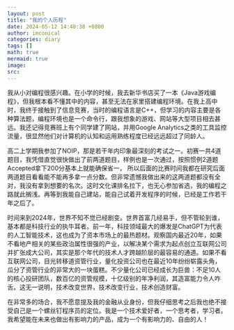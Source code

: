 ```yaml
---
layout: post
title: "我的个人历程"
date: 2024-05-12 14:40:38 +0800
author: imconical
categories: diary
tags: []
math: true
mermaid: true
image:
src:
---
```


我从小对编程很感兴趣。在小学的时候，我去新华书店买了一本《Java游戏编程》，但我根本看不懂其中的内容，甚至无法在家里搭建编程环境。在我上高中时，我终于接触到了信息竞赛，当时的编程语言是C++，但学习的内容主要是各种算法题，编程环境也是一个命令行，跟我想象的游戏、网站等大型项目相去甚远。我还记得竞赛班上有个同学建了网站，并用Google Analytics之类的工具监控流量，很显然他们对计算机的认知和运用熟练程度已经远远超过了同龄人。

高二上学期我参加了NOIP，那是若干年内印象最深刻的考试之一。初赛一共4道题目，我凭借直觉很快做出了前两道题目，样例也是一次通过，按照惯例2道题Accepted拿下200分基本上就能确保省一， 所以后面的比赛时间我都在研究后面两道题目看看能不能再多拿一点分数。但非常遗憾我做出来的这两道题都没有全对，我没有拿到想要的名次。这时文化课排名拉下，也无心参加省选，我的编程之路就此搁浅。再等到我能自己建站，能自己试着开发程序的时候，已经是工作若干年之后了。

时间来到2024年，世界不知不觉已经剧变。世界首富几经易手，但不管轮到谁，基本都是科技行业的执牛耳者。前一年，科技领域最大的爆发是ChatGPT为代表的人工智能技术，这也成为了资本市场上的最热题材。观察国内最近20年，如果不看地产相关的某些政治属性很强的产业，以解决某个需求为起点创立互联网公司并扩张成大公司，其实是那个年代的技术人才跨越阶层的最容易的通道。如果不看互联网公司，目光转移道资管行业，量化投资公司也在最近10年纷纷崭露头角，瓜分了资管行业的非常大的一块蛋糕。不少量化公司已经成长为巨兽：不足10人的核心投研团队，数百亿的资管规模，十亿级别的年净利润，其造富能力令人咋舌。这无一说明，技术改变世界，技术改变行业，技术创造财富。

在非常多的场合，我不愿意提及我的金融从业身份，但我仔细思考之后我也绝不接受自己是一个螺丝钉程序员的定位。我是一个技术爱好者，一个思考者，学习者。我希望能在未来也做出有影响力的产品，成为一个有影响力的、自由的人！